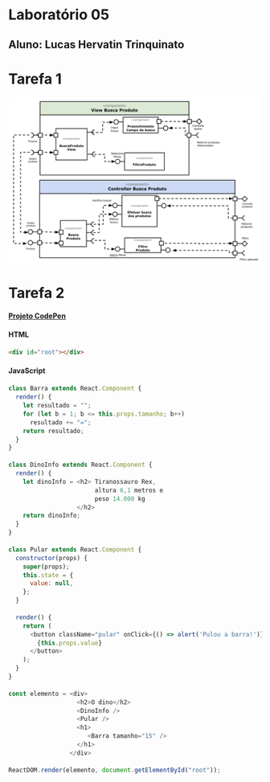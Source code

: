 # Laboratório 05
## Aluno: Lucas Hervatin Trinquinato

# Tarefa 1
![Sub components](https://github.com/lucashtrinquinato/unicamp-inf331/blob/master/lab05/resources/Tarefa%2001.png)

# Tarefa 2
#### [Projeto CodePen](https://codepen.io/lucashtrinquinato/pen/xxVrPOW)

#### HTML
```html
<div id="root"></div>
```
#### JavaScript
```javascript
class Barra extends React.Component {
  render() {
    let resultado = "";
    for (let b = 1; b <= this.props.tamanho; b++)
      resultado += "=";
    return resultado;
  }
}

class DinoInfo extends React.Component {
  render() {
    let dinoInfo = <h2> Tiranossauro Rex, 
                        altura 6,1 metros e 
                        peso 14.000 kg
                   </h2>
    return dinoInfo;
  }
}

class Pular extends React.Component {
  constructor(props) {
    super(props);
    this.state = {
      value: null,
    };
  }

  render() {
    return (
      <button className="pular" onClick={() => alert('Pulou a barra!')}> Pular 
        {this.props.value}
      </button>
    );
  }
}

const elemento = <div>
                   <h2>O dino</h2> 
                   <DinoInfo />
                   <Pular />
                   <h1>
                      <Barra tamanho="15" />
                   </h1>
                 </div>
      
ReactDOM.render(elemento, document.getElementById("root"));
```
